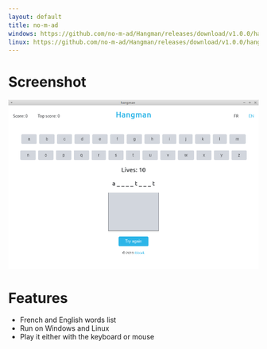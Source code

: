 ```yaml
---
layout: default
title: no-m-ad
windows: https://github.com/no-m-ad/Hangman/releases/download/v1.0.0/hangman-Setup-1.0.0.exe
linux: https://github.com/no-m-ad/Hangman/releases/download/v1.0.0/hangman-1.0.0.AppImage
---
```

# Screenshot
![screenshot](img/hangmanScreenshot.png)

# Features
- French and English words list
- Run on Windows and Linux
- Play it either with the keyboard or mouse
